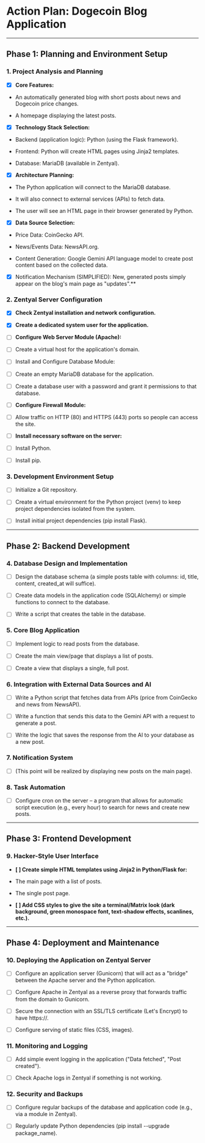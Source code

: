# Action Plan: Dogecoin Blog Application

---

## Phase 1: Planning and Environment Setup
### 1. Project Analysis and Planning

* [x] **Core Features:**

* An automatically generated blog with short posts about news and Dogecoin price changes.

* A homepage displaying the latest posts.

* [x] **Technology Stack Selection:**

* Backend (application logic): Python (using the Flask framework).

* Frontend: Python will create HTML pages using Jinja2 templates.

* Database: MariaDB (available in Zentyal).

* [x] **Architecture Planning:**

* The Python application will connect to the MariaDB database.

* It will also connect to external services (APIs) to fetch data.

* The user will see an HTML page in their browser generated by Python.

* [x] **Data Source Selection:**

* Price Data: CoinGecko API.

* News/Events Data: NewsAPI.org.

* Content Generation: Google Gemini API language model to create post content based on the collected data.

* [x] Notification Mechanism (SIMPLIFIED): New, generated posts simply appear on the blog's main page as "updates".**

### 2. Zentyal Server Configuration

* [x] **Check Zentyal installation and network configuration.**

* [x] **Create a dedicated system user for the application.**

* [ ] **Configure Web Server Module (Apache):**

* [ ] Create a virtual host for the application's domain.

* [ ] Install and Configure Database Module:

* [ ] Create an empty MariaDB database for the application.

* [ ] Create a database user with a password and grant it permissions to that database.

* [ ] **Configure Firewall Module:**

* [ ] Allow traffic on HTTP (80) and HTTPS (443) ports so people can access the site.

* [ ] **Install necessary software on the server:**

* [ ] Install Python.

* [ ] Install pip.

### 3. Development Environment Setup

* [ ] Initialize a Git repository.

* [ ] Create a virtual environment for the Python project (venv) to keep project dependencies isolated from the system.

* [ ] Install initial project dependencies (pip install Flask).

---

## Phase 2: Backend Development
### 4. Database Design and Implementation

* [ ] Design the database schema (a simple posts table with columns: id, title, content, created_at will suffice).

* [ ] Create data models in the application code (SQLAlchemy) or simple functions to connect to the database.

* [ ] Write a script that creates the table in the database.

### 5. Core Blog Application

* [ ] Implement logic to read posts from the database.

* [ ] Create the main view/page that displays a list of posts.

* [ ] Create a view that displays a single, full post.

### 6. Integration with External Data Sources and AI

* [ ] Write a Python script that fetches data from APIs (price from CoinGecko and news from NewsAPI).

* [ ] Write a function that sends this data to the Gemini API with a request to generate a post.

* [ ] Write the logic that saves the response from the AI to your database as a new post.

### 7. Notification System

* [ ] (This point will be realized by displaying new posts on the main page).

### 8. Task Automation

* [ ] Configure cron on the server – a program that allows for automatic script execution (e.g., every hour) to search for news and create new posts.

---

## Phase 3: Frontend Development
### 9. Hacker-Style User Interface

* **[ ] Create simple HTML templates using Jinja2 in Python/Flask for:**

* The main page with a list of posts.

* The single post page.

* **[ ] Add CSS styles to give the site a terminal/Matrix look (dark background, green monospace font, text-shadow effects, scanlines, etc.).**

---

## Phase 4: Deployment and Maintenance
### 10. Deploying the Application on Zentyal Server

* [ ] Configure an application server (Gunicorn) that will act as a "bridge" between the Apache server and the Python application.

* [ ] Configure Apache in Zentyal as a reverse proxy that forwards traffic from the domain to Gunicorn.

* [ ] Secure the connection with an SSL/TLS certificate (Let's Encrypt) to have https://.

* [ ] Configure serving of static files (CSS, images).

### 11. Monitoring and Logging

* [ ] Add simple event logging in the application ("Data fetched", "Post created").

* [ ] Check Apache logs in Zentyal if something is not working.

### 12. Security and Backups

* [ ] Configure regular backups of the database and application code (e.g., via a module in Zentyal).

* [ ] Regularly update Python dependencies (pip install --upgrade package_name).
